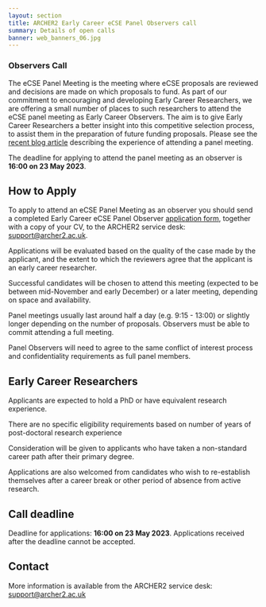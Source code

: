 ```yaml
---
layout: section
title: ARCHER2 Early Career eCSE Panel Observers call
summary: Details of open calls
banner: web_banners_06.jpg
---
```


### Observers Call

The eCSE Panel Meeting is the meeting where eCSE proposals are reviewed and decisions are made on which proposals to fund. As part of our commitment to encouraging and developing Early Career Researchers, we are offering a small number of places to such researchers to attend the eCSE panel meeting as Early Career Observers. The aim is to give Early Career Researchers a better insight into this competitive selection process, to assist them in the preparation of future funding proposals. Please see the [recent blog article](https://www.archer2.ac.uk/news/2023/01/18/ecse-ec-obs.html) describing the experience of attending a panel meeting.

The deadline for applying to attend the panel meeting as an observer is **16:00 on 23 May 2023**.

## How to Apply

To apply to attend an eCSE Panel Meeting as an observer you should send a completed Early Career eCSE Panel Observer
[application form](ARCHER2_eCSE10_EarlyCareerObserver_ApplicationForm.docx), together with a copy of your CV, to the ARCHER2 service desk:
[support@archer2.ac.uk](mailto:support@archer2.ac.uk).

Applications will be evaluated based on the quality of the case made by the applicant, and the extent to which the reviewers agree that the applicant is an early career researcher.

Successful candidates will be chosen to attend this meeting (expected to be between mid-November and early December) or a later meeting, depending on space and availability.

Panel meetings usually last around half a day (e.g. 9:15 - 13:00) or slightly longer depending on the number of proposals. Observers must be able to commit attending a full meeting.

Panel Observers will need to agree to the same conflict of interest process and confidentiality requirements as full panel members.

## Early Career Researchers

Applicants are expected to hold a PhD or have equivalent research experience.

There are no specific eligibility requirements based on number of years of post-doctoral research experience

Consideration will be given to applicants who have taken a non-standard career path after their primary degree.

Applications are also welcomed from candidates who wish to re-establish themselves after a career break or other period of absence from active research.


## Call deadline

Deadline for applications: **16:00 on 23 May 2023**. Applications received after the deadline cannot be accepted.


## Contact

More information is available from the ARCHER2 service desk:
[support@archer2.ac.uk](mailto:support@archer2.ac.uk)
